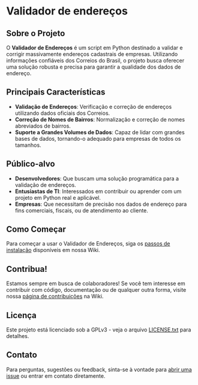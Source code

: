 # Validador de endereços

## Sobre o Projeto
O **Validador de Endereços** é um script em Python destinado a validar e corrigir massivamente endereços cadastrais de empresas. Utilizando informações confiáveis dos Correios do Brasil, o projeto busca oferecer uma solução robusta e precisa para garantir a qualidade dos dados de endereço.

## Principais Características
- **Validação de Endereços**: Verificação e correção de endereços utilizando dados oficiais dos Correios.
- **Correção de Nomes de Bairros**: Normalização e correção de nomes abreviados de bairros.
- **Suporte a Grandes Volumes de Dados**: Capaz de lidar com grandes bases de dados, tornando-o adequado para empresas de todos os tamanhos.

## Público-alvo
- **Desenvolvedores**: Que buscam uma solução programática para a validação de endereços.
- **Entusiastas de TI**: Interessados em contribuir ou aprender com um projeto em Python real e aplicável.
- **Empresas**: Que necessitam de precisão nos dados de endereço para fins comerciais, fiscais, ou de atendimento ao cliente.

## Como Começar
Para começar a usar o Validador de Endereços, siga os [passos de instalação](https://github.com/rafaelcorrea-dev/validador-enderecos/wiki/Guia-de-instala%C3%A7%C3%A3o) disponíveis em nossa Wiki.

## Contribua!
Estamos sempre em busca de colaboradores! Se você tem interesse em contribuir com código, documentação ou de qualquer outra forma, visite nossa [página de contribuições](https://github.com/rafaelcorrea-dev/validador-enderecos/wiki/Guia-de-contribui%C3%A7%C3%A3o) na Wiki.

## Licença
Este projeto está licenciado sob a GPLv3 - veja o arquivo [LICENSE.txt](https://github.com/rafaelcorrea-dev/validador-enderecos/blob/main/LICENSE) para detalhes.

## Contato
Para perguntas, sugestões ou feedback, sinta-se à vontade para [abrir uma issue](https://github.com/rafaelcorrea-dev/validador-enderecos/issues) ou entrar em contato diretamente.
